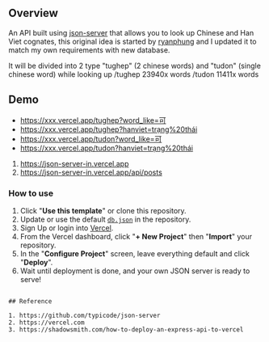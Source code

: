 ## Overview

An API built using [json-server](https://github.com/typicode/json-server) that allows you to look up Chinese and Han Viet cognates, this original idea is started by [ryanphung](https://github.com/ryanphung) and I updated it to match my own requirements with new database.

It will be divided into 2 type "tughep" (2 chinese words) and "tudon" (single chinese word) while looking up
/tughep 23940x words
/tudon 11411x words

## Demo

* https://xxx.vercel.app/tughep?word_like=可
* https://xxx.vercel.app/tughep?hanviet=trạng%20thái
* https://xxx.vercel.app/tudon?word_like=可
* https://xxx.vercel.app/tudon?hanviet=trạng%20thái

1. https://json-server-in.vercel.app
2. https://json-server-in.vercel.app/api/posts

### How to use

1. Click "**Use this template**" or clone this repository.
2. Update or use the default [`db.json`](./db.json) in the repository.
3. Sign Up or login into [Vercel](https://vercel.com).
4. From the Vercel dashboard, click "**+ New Project**" then "**Import**" your repository.
5. In the "**Configure Project**" screen, leave everything default and click "**Deploy**".
6. Wait until deployment is done, and your own JSON server is ready to serve!

```

## Reference

1. https://github.com/typicode/json-server
2. https://vercel.com
3. https://shadowsmith.com/how-to-deploy-an-express-api-to-vercel
